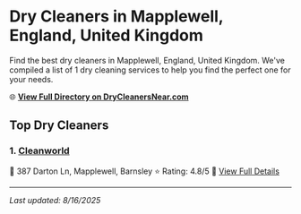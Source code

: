 # Dry Cleaners in Mapplewell, England, United Kingdom

Find the best dry cleaners in Mapplewell, England, United Kingdom. We've compiled a list of 1 dry cleaning services to help you find the perfect one for your needs.

🌐 **[View Full Directory on DryCleanersNear.com](https://drycleanersnear.com/city/United%20Kingdom/England/Mapplewell)**

## Top Dry Cleaners

### 1. [Cleanworld](https://drycleanersnear.com/dryCleaner/6892b8bd7a636409f9a33fb4/cleanworld)
📍 387 Darton Ln, Mapplewell, Barnsley
⭐ Rating: 4.8/5
🔗 [View Full Details](https://drycleanersnear.com/dryCleaner/6892b8bd7a636409f9a33fb4/cleanworld)


---

*Last updated: 8/16/2025*
